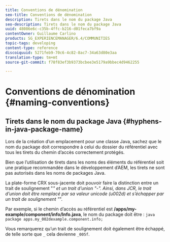 ```yaml
---
title: Conventions de dénomination
seo-title: Conventions de dénomination
description: Tirets dans le nom du package Java
seo-description: Tirets dans le nom du package Java
uuid: 48086e6c-c35b-4ffc-b216-d01feca7bf9a
contentOwner: Guillaume Carlino
products: SG_EXPERIENCEMANAGER/6.4/COMMUNITIES
topic-tags: developing
content-type: reference
discoiquuid: 5271feb9-70c6-4c82-8ac7-34a63d80e3aa
translation-type: tm+mt
source-git-commit: f78f83ef3b9373bcbee3e5179a9bbec4d9462255

---
```



# Conventions de dénomination {#naming-conventions}

## Tirets dans le nom du package Java {#hyphens-in-java-package-name}

Lors de la création d’un emplacement pour une classe Java, sachez que le nom du package doit correspondre à celui du dossier du référentiel avec tous les tirets du chemin d’accès correctement protégés.

Bien que l’utilisation de tirets dans les noms des éléments du référentiel soit une pratique recommandée dans le développement d’AEM, les tirets ne sont pas autorisés dans les noms de packages Java.

La plate-forme CRX sous-jacente doit pouvoir faire la distinction entre un trait de soulignement &quot;_&quot; et un trait d’union &quot;-&quot;. Ainsi, dans JCR, le trait d’union doit être remplacé par sa valeur unicode (u002d) et s’échapper par un trait de soulignement &quot;_&quot;.

Par exemple, si le chemin d’accès au référentiel est **/apps/my-example/component/info/Info.java**, le nom du package doit être : `java package apps.my_002dexample.component.info;`

Vous remarquerez qu’un trait de soulignement doit également être échappé, de telle sorte que `_` cela devienne `_005f`.
